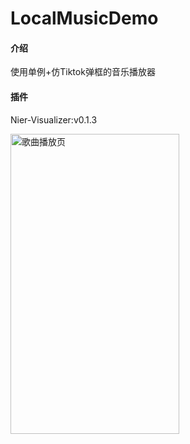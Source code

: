 # LocalMusicDemo

#### 介绍
使用单例+仿Tiktok弹框的音乐播放器

#### 插件
Nier-Visualizer:v0.1.3


<img src="https://img-blog.csdnimg.cn/20210611213439878.gif " width="270" height="480"  alt="歌曲播放页"/><br/>
